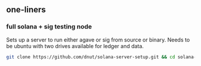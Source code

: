 ## one-liners

### full solana + sig testing node

Sets up a server to run either agave or sig from source or binary. Needs to be ubuntu with two drives available for ledger and data.

```bash
git clone https://github.com/dnut/solana-server-setup.git && cd solana-server-setup && ./setup-full-test-node.sh
```

